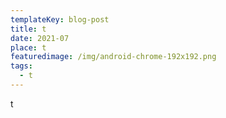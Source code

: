 ```yaml
---
templateKey: blog-post
title: t
date: 2021-07
place: t
featuredimage: /img/android-chrome-192x192.png
tags:
  - t
---
```

t